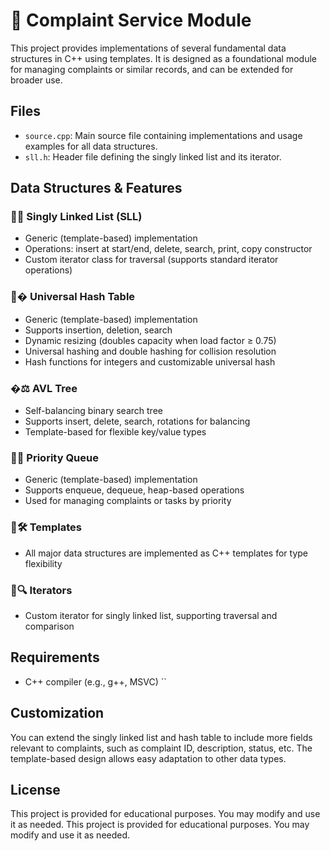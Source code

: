# 🚦 Complaint Service Module

This project provides implementations of several fundamental data structures in C++ using templates. It is designed as a foundational module for managing complaints or similar records, and can be extended for broader use.

## Files
- `source.cpp`: Main source file containing implementations and usage examples for all data structures.
- `sll.h`: Header file defining the singly linked list and its iterator.

## Data Structures & Features

### 🧬✨ Singly Linked List (SLL)

- Generic (template-based) implementation
- Operations: insert at start/end, delete, search, print, copy constructor
- Custom iterator class for traversal (supports standard iterator operations)

### 🧠� Universal Hash Table

- Generic (template-based) implementation
- Supports insertion, deletion, search
- Dynamic resizing (doubles capacity when load factor ≥ 0.75)
- Universal hashing and double hashing for collision resolution
- Hash functions for integers and customizable universal hash

### �⚖️ AVL Tree

- Self-balancing binary search tree
- Supports insert, delete, search, rotations for balancing
- Template-based for flexible key/value types

### 🚀🎯 Priority Queue

- Generic (template-based) implementation
- Supports enqueue, dequeue, heap-based operations
- Used for managing complaints or tasks by priority

### 🧩🛠️ Templates

- All major data structures are implemented as C++ templates for type flexibility

### 🧭🔍 Iterators

- Custom iterator for singly linked list, supporting traversal and comparison

## Requirements
- C++ compiler (e.g., g++, MSVC)
``

## Customization
You can extend the singly linked list and hash table to include more fields relevant to complaints, such as complaint ID, description, status, etc. The template-based design allows easy adaptation to other data types.

## License
This project is provided for educational purposes. You may modify and use it as needed.
This project is provided for educational purposes. You may modify and use it as needed.
